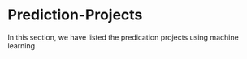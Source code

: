 # Prediction-Projects
In this section, we have listed the  predication projects using machine learning 
